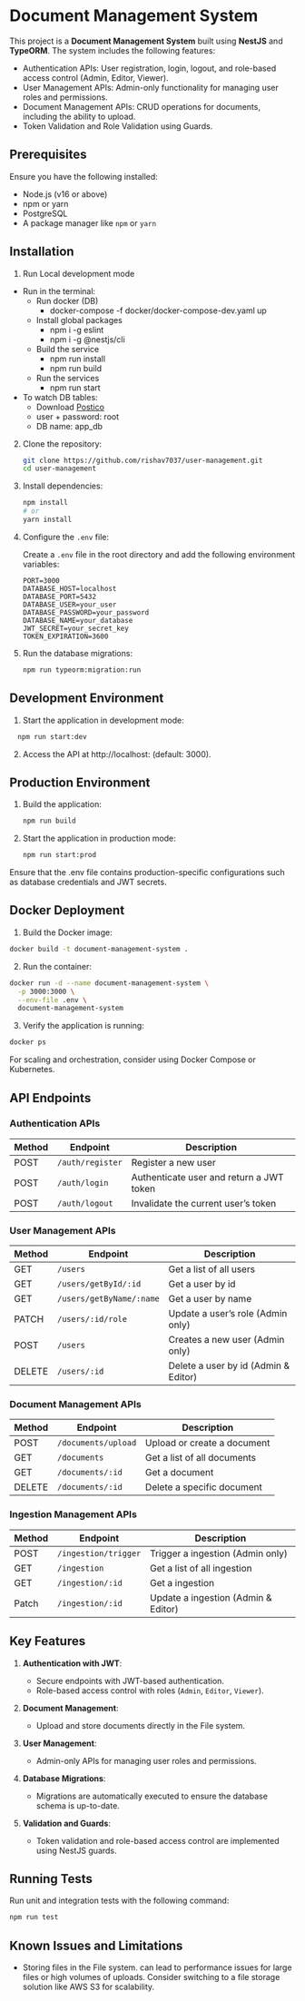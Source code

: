 # Document Management System

This project is a **Document Management System** built using **NestJS** and **TypeORM**. The system includes the following features:

- Authentication APIs: User registration, login, logout, and role-based access control (Admin, Editor, Viewer).
- User Management APIs: Admin-only functionality for managing user roles and permissions.
- Document Management APIs: CRUD operations for documents, including the ability to upload.
- Token Validation and Role Validation using Guards.

## Prerequisites

Ensure you have the following installed:

- Node.js (v16 or above)
- npm or yarn
- PostgreSQL
- A package manager like `npm` or `yarn`

## Installation

1. Run Local development mode

- Run in the terminal:
  - Run docker (DB)
    - docker-compose -f docker/docker-compose-dev.yaml up
  - Install global packages
    - npm i -g eslint
    - npm i -g @nestjs/cli
  - Build the service
    - npm run install
    - npm run build
  - Run the services
    - npm run start
- To watch DB tables:
  - Download [Postico](https://postgresapp.com/downloads.html)
  - user + password: root
  - DB name: app_db

2. Clone the repository:

   ```bash
   git clone https://github.com/rishav7037/user-management.git
   cd user-management
   ```

3. Install dependencies:

   ```bash
   npm install
   # or
   yarn install
   ```

4. Configure the `.env` file:

   Create a `.env` file in the root directory and add the following environment variables:

   ```env
   PORT=3000
   DATABASE_HOST=localhost
   DATABASE_PORT=5432
   DATABASE_USER=your_user
   DATABASE_PASSWORD=your_password
   DATABASE_NAME=your_database
   JWT_SECRET=your_secret_key
   TOKEN_EXPIRATION=3600
   ```

5. Run the database migrations:

   ```bash
   npm run typeorm:migration:run
   ```

## Development Environment

1. Start the application in development mode:

 ```bash
   npm run start:dev
   ```

2. Access the API at http://localhost:<PORT> (default: 3000).

## Production Environment

1. Build the application:

   ```bash
   npm run build
   ```

2. Start the application in production mode:

   ```bash
   npm run start:prod
   ```

Ensure that the .env file contains production-specific configurations such as database credentials and JWT secrets.


## Docker Deployment

1. Build the Docker image:

```bash
docker build -t document-management-system .
   ```

2. Run the container:

```bash
docker run -d --name document-management-system \
  -p 3000:3000 \
  --env-file .env \
  document-management-system
   ```


3. Verify the application is running:

```bash
docker ps
   ```

For scaling and orchestration, consider using Docker Compose or Kubernetes.



## API Endpoints

### Authentication APIs

| Method | Endpoint         | Description                              |
| ------ | ---------------- | ---------------------------------------- |
| POST   | `/auth/register` | Register a new user                      |
| POST   | `/auth/login`    | Authenticate user and return a JWT token |
| POST   | `/auth/logout`   | Invalidate the current user’s token      |

### User Management APIs

| Method | Endpoint                 | Description                          |
| ------ | ------------------------ | ------------------------------------ |
| GET    | `/users`                 | Get a list of all users              |
| GET    | `/users/getById/:id`     | Get a user by id                     |
| GET    | `/users/getByName/:name` | Get a user by name                   |
| PATCH  | `/users/:id/role`        | Update a user’s role (Admin only)    |
| POST   | `/users`                 | Creates a new user (Admin only)      |
| DELETE | `/users/:id`             | Delete a user by id (Admin & Editor) |

### Document Management APIs

| Method | Endpoint            | Description                 |
| ------ | ------------------- | --------------------------- |
| POST   | `/documents/upload` | Upload or create a document |
| GET    | `/documents`        | Get a list of all documents |
| GET    | `/documents/:id`    | Get a document              |
| DELETE | `/documents/:id`    | Delete a specific document  |

### Ingestion Management APIs

| Method | Endpoint             | Description                         |
| ------ | -------------------- | ----------------------------------- |
| POST   | `/ingestion/trigger` | Trigger a ingestion (Admin only)    |
| GET    | `/ingestion`         | Get a list of all ingestion         |
| GET    | `/ingestion/:id`     | Get a ingestion                     |
| Patch  | `/ingestion/:id`     | Update a ingestion (Admin & Editor) |

## Key Features

1. **Authentication with JWT**:

   - Secure endpoints with JWT-based authentication.
   - Role-based access control with roles (`Admin`, `Editor`, `Viewer`).

2. **Document Management**:

   - Upload and store documents directly in the File system.

3. **User Management**:

   - Admin-only APIs for managing user roles and permissions.

4. **Database Migrations**:

   - Migrations are automatically executed to ensure the database schema is up-to-date.

5. **Validation and Guards**:
   - Token validation and role-based access control are implemented using NestJS guards.

## Running Tests

Run unit and integration tests with the following command:

```bash
npm run test
```

## Known Issues and Limitations

- Storing files in the File system. can lead to performance issues for large files or high volumes of uploads. Consider switching to a file storage solution like AWS S3 for scalability.

